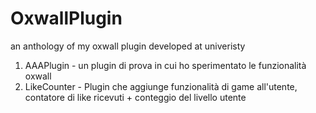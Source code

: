 # OxwallPlugin
an anthology of my oxwall plugin developed at univeristy
1) AAAPlugin - un plugin di prova in cui ho sperimentato le funzionalità oxwall
2) LikeCounter - Plugin che aggiunge funzionalità di game all'utente, contatore di like ricevuti + conteggio del livello utente
